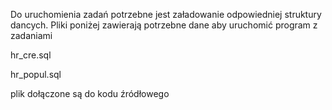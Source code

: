Do uruchomienia zadań potrzebne jest załadowanie odpowiedniej struktury dancych. Pliki poniżej zawierają potrzebne dane aby uruchomić program z zadaniami

hr_cre.sql

hr_popul.sql

plik dołączone są do kodu źródłowego

